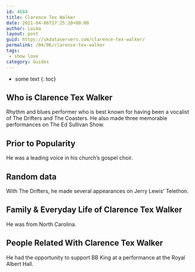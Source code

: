 ```yaml
---
id: 4684
title: Clarence Tex Walker
date: 2021-04-06T17:25:20+00:00
author: Laima
layout: post
guid: https://ukdataservers.com/clarence-tex-walker/
permalink: /04/06/clarence-tex-walker
tags:
 - show love
category: Guides
---
```


* some text
{: toc}


## Who is Clarence Tex Walker
                  
                  
                  
Rhythm and blues performer who is best known for having been a vocalist of The Drifters and The Coasters. He also made three memorable performances on The Ed Sullivan Show.
                  
              
            
              
            
                
                
                
## Prior to Popularity
                  
                  
                  
He was a leading voice in his church&#8217;s gospel choir.
                  
              
            
              
            
                
                
                
## Random data
                  
                  
                  
With The Drifters, he made several appearances on Jerry Lewis&#8217; Telethon.
                  
              
            
              
            
                
                
                
## Family & Everyday Life of Clarence Tex Walker
                  
                  
                  
He was from North Carolina.
                  
              
            
              
            
                
                
                
## People Related With Clarence Tex Walker
                  
                  
                  
He had the opportunity to support BB King at a performance at the Royal Albert Hall.
                  
              
            
              
            
                
              
            
              
              
            
            
              
            
          
          
          